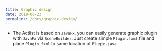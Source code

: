 ```yaml
---
title: Graphic design
date: 2018-06-23
permalink: /docs/graphic-design/
---
```


* The Actlist is based on `JavaFx`. you can easily generate graphic plugin with `JavaFx` via `SceneBuilder`. Just create simple `Plugin.fxml` file and place `Plugin.fxml` to same location of `Plugin.java`